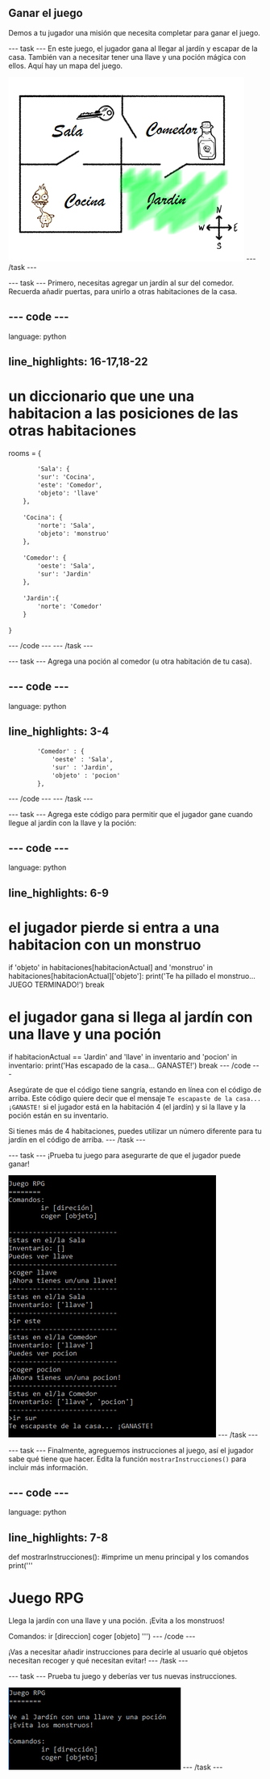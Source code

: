 ## Ganar el juego

Demos a tu jugador una misión que necesita completar para ganar el juego.

\--- task \--- En este juego, el jugador gana al llegar al jardín y escapar de la casa. También van a necesitar tener una llave y una poción mágica con ellos. Aquí hay un mapa del juego.

![captura de pantalla](images/rpg-final-map.png) \--- /task \---

\--- task \--- Primero, necesitas agregar un jardín al sur del comedor. Recuerda añadir puertas, para unirlo a otras habitaciones de la casa.

## \--- code \---

language: python

## line_highlights: 16-17,18-22

# un diccionario que une una habitacion a las posiciones de las otras habitaciones

rooms = {

            'Sala': {
            'sur': 'Cocina',
            'este': 'Comedor',
            'objeto': 'llave'
        },
    
        'Cocina': {
            'norte': 'Sala',
            'objeto': 'monstruo'
        },
    
        'Comedor': {
            'oeste': 'Sala',
            'sur': 'Jardin'
        },
    
        'Jardin':{
            'norte': 'Comedor'
        }
    
    }
    

\--- /code \--- \--- /task \---

\--- task \--- Agrega una poción al comedor (u otra habitación de tu casa).

## \--- code \---

language: python

## line_highlights: 3-4

            'Comedor' : {
                'oeste' : 'Sala',
                'sur' : 'Jardin',
                'objeto' : 'pocion'
            },
    

\--- /code \--- \--- /task \---

\--- task \--- Agrega este código para permitir que el jugador gane cuando llegue al jardín con la llave y la poción:

## \--- code \---

language: python

## line_highlights: 6-9

# el jugador pierde si entra a una habitacion con un monstruo

if 'objeto' in habitaciones\[habitacionActual] and 'monstruo' in habitaciones[habitacionActual\]\['objeto'\]: print('Te ha pillado el monstruo... JUEGO TERMINADO!') break

# el jugador gana si llega al jardín con una llave y una poción

if habitacionActual == 'Jardin' and 'llave' in inventario and 'pocion' in inventario: print('Has escapado de la casa... GANASTE!') break \--- /code \---

Asegúrate de que el código tiene sangría, estando en línea con el código de arriba. Este código quiere decir que el mensaje `Te escapaste de la casa... ¡GANASTE!` si el jugador está en la habitación 4 (el jardín) y si la llave y la poción están en su inventario.

Si tienes más de 4 habitaciones, puedes utilizar un número diferente para tu jardín en el código de arriba. \--- /task \---

\--- task \--- ¡Prueba tu juego para asegurarte de que el jugador puede ganar!

![captura de pantalla](images/rpg-win-test.png) \--- /task \---

\--- task \--- Finalmente, agreguemos instrucciones al juego, así el jugador sabe qué tiene que hacer. Edita la función `mostrarInstrucciones()` para incluir más información.

## \--- code \---

language: python

## line_highlights: 7-8

def mostrarInstrucciones(): #imprime un menu principal y los comandos print('''

# Juego RPG

Llega la jardín con una llave y una poción. ¡Evita a los monstruos!

Comandos: ir [direccion] coger [objeto] ''') \--- /code \---

¡Vas a necesitar añadir instrucciones para decirle al usuario qué objetos necesitan recoger y qué necesitan evitar! \--- /task \---

\--- task \--- Prueba tu juego y deberías ver tus nuevas instrucciones.

![captura de pantalla](images/rpg-instructions-test.png) \--- /task \---